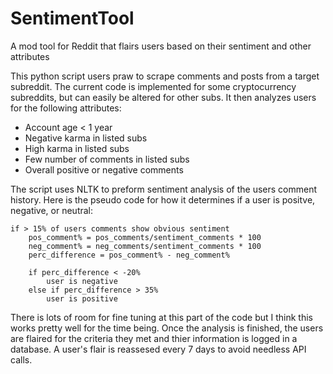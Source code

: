 # SentimentTool
A mod tool for Reddit that flairs users based on their sentiment and other attributes

This python script users praw to scrape comments and posts from a target subreddit. The current code is implemented for some cryptocurrency subreddits, but can easily be altered for other subs. It then analyzes users for the following attributes:
	
* Account age < 1 year
* Negative karma in listed subs
* High karma in listed subs
* Few number of comments in listed subs
* Overall positive or negative comments

The script uses NLTK to preform sentiment analysis of the users comment history. Here is the pseudo code for how it determines if a user is positve, negative, or neutral:

	if > 15% of users comments show obvious sentiment
		pos_comment% = pos_comments/sentiment_comments * 100
		neg_comment% = neg_comments/sentiment_comments * 100
		perc_difference = pos_comment% - neg_comment%
		
		if perc_difference < -20%
			user is negative
		else if perc_difference > 35%
			user is positive

There is lots of room for fine tuning at this part of the code but I think this works pretty well for the time being. Once the analysis is finished, the users are flaired for the criteria they met and thier information is logged in a database. A user's flair is reassesed every 7 days to avoid needless API calls.
